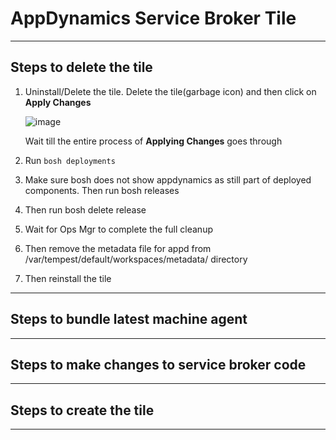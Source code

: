 AppDynamics Service Broker Tile 
===================

----------


Steps to delete the tile
-------------

 1. Uninstall/Delete the tile.
      Delete the tile(garbage icon) and then click on **Apply Changes**
      
     ![image](https://github.com/Appdynamics/ServiceBroker-PCF/blob/master/images/PCF1.png)
      
      Wait till the entire process of **Applying Changes** goes through
 3. Run `bosh deployments`
 4. Make sure bosh does not show appdynamics as still part of deployed
    components. Then run bosh releases
 5. Then run bosh delete release <appD-release-name>
 6. Wait for Ops Mgr to complete the full cleanup
 7. Then remove the metadata file for appd from
    /var/tempest/default/workspaces/metadata/ directory
 8. Then reinstall the tile


----------


 Steps to bundle latest machine agent
-------------------


----------


Steps to make changes to service broker code
-------------




----------


Steps to create the tile
--------------------




----------
